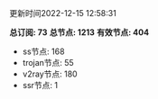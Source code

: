 更新时间2022-12-15 12:58:31

**总订阅: 73**
**总节点: 1213**
**有效节点: 404**
- ss节点: 168
- trojan节点: 55
- v2ray节点: 180
- ssr节点: 1
